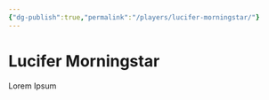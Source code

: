 ```yaml
---
{"dg-publish":true,"permalink":"/players/lucifer-morningstar/"}
---
```


# Lucifer Morningstar

Lorem Ipsum